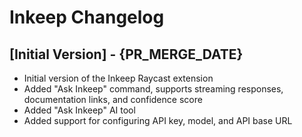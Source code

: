 # Inkeep Changelog

## [Initial Version] - {PR_MERGE_DATE}

- Initial version of the Inkeep Raycast extension
- Added "Ask Inkeep" command, supports streaming responses, documentation links, and confidence score
- Added "Ask Inkeep" AI tool
- Added support for configuring API key, model, and API base URL
